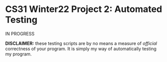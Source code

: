 # CS31 Winter22 Project 2: Automated Testing

IN PROGRESS

**DISCLAIMER:** these testing scripts are by no means a measure of *official* correctness of your program.
It is simply my way of automatically testing my program.
